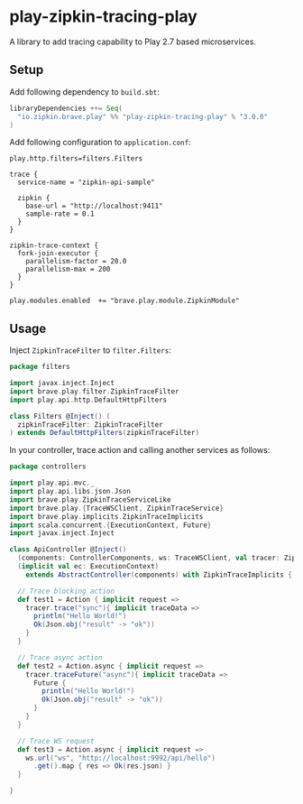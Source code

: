 play-zipkin-tracing-play
========

A library to add tracing capability to Play 2.7 based microservices.

## Setup

Add following dependency to `build.sbt`:

```scala
libraryDependencies ++= Seq(
  "io.zipkin.brave.play" %% "play-zipkin-tracing-play" % "3.0.0"
)
```

Add following configuration to `application.conf`:

```
play.http.filters=filters.Filters

trace {
  service-name = "zipkin-api-sample"

  zipkin {
    base-url = "http://localhost:9411"
    sample-rate = 0.1
  }
}

zipkin-trace-context {
  fork-join-executor {
    parallelism-factor = 20.0
    parallelism-max = 200
  }
}

play.modules.enabled  += "brave.play.module.ZipkinModule"
```

## Usage

Inject `ZipkinTraceFilter` to `filter.Filters`:

```scala
package filters

import javax.inject.Inject
import brave.play.filter.ZipkinTraceFilter
import play.api.http.DefaultHttpFilters

class Filters @Inject() (
  zipkinTraceFilter: ZipkinTraceFilter
) extends DefaultHttpFilters(zipkinTraceFilter)
```

In your controller, trace action and calling another services as follows:


```scala
package controllers

import play.api.mvc._
import play.api.libs.json.Json
import brave.play.ZipkinTraceServiceLike
import brave.play.{TraceWSClient, ZipkinTraceService}
import brave.play.implicits.ZipkinTraceImplicits
import scala.concurrent.{ExecutionContext, Future}
import javax.inject.Inject

class ApiController @Inject()
  (components: ControllerComponents, ws: TraceWSClient, val tracer: ZipkinTraceServiceLike)
  (implicit val ec: ExecutionContext)
    extends AbstractController(components) with ZipkinTraceImplicits {

  // Trace blocking action
  def test1 = Action { implicit request =>
    tracer.trace("sync"){ implicit traceData =>
      println("Hello World!")
      Ok(Json.obj("result" -> "ok"))
    }
  }

  // Trace async action
  def test2 = Action.async { implicit request =>
    tracer.traceFuture("async"){ implicit traceData =>
      Future {
        println("Hello World!")
        Ok(Json.obj("result" -> "ok"))
      }
    }
  }

  // Trace WS request
  def test3 = Action.async { implicit request =>
    ws.url("ws", "http://localhost:9992/api/hello")
      .get().map { res => Ok(res.json) }
  }

}
```
